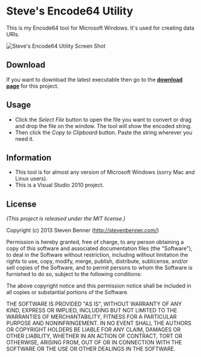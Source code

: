 # Steve's Encode64 Utility

This is my Encode64 tool for Microsoft Windows. It's used for creating data URIs.

![Steve's Encode64 Utility Screen Shot](http://static.stevenbenner.name/wp-content/uploads/steves-encode64-utility.png)

## Download

If you want to download the latest executable then go to the **[download page](https://github.com/stevenbenner/steves-encode64-utility/downloads)** for this project.

## Usage

* Click the *Select File* button to open the file you want to convert or drag and drop the file on the window. The tool will show the encoded string.
* Then click the *Copy to Clipboard* button. Paste the string wherever you need it.

## Information

* This tool is for almost any version of Microsoft Windows (sorry Mac and Linux users).
* This is a Visual Studio 2010 project.

## License

*(This project is released under the MIT license.)*

Copyright (c) 2013 Steven Benner (http://stevenbenner.com/)

Permission is hereby granted, free of charge, to any person obtaining a copy of this software and associated documentation files (the "Software"), to deal in the Software without restriction, including without limitation the rights to use, copy, modify, merge, publish, distribute, sublicense, and/or sell copies of the Software, and to permit persons to whom the Software is furnished to do so, subject to the following conditions:

The above copyright notice and this permission notice shall be included in all copies or substantial portions of the Software.

THE SOFTWARE IS PROVIDED "AS IS", WITHOUT WARRANTY OF ANY KIND, EXPRESS OR IMPLIED, INCLUDING BUT NOT LIMITED TO THE WARRANTIES OF MERCHANTABILITY, FITNESS FOR A PARTICULAR PURPOSE AND NONINFRINGEMENT. IN NO EVENT SHALL THE AUTHORS OR COPYRIGHT HOLDERS BE LIABLE FOR ANY CLAIM, DAMAGES OR OTHER LIABILITY, WHETHER IN AN ACTION OF CONTRACT, TORT OR OTHERWISE, ARISING FROM, OUT OF OR IN CONNECTION WITH THE SOFTWARE OR THE USE OR OTHER DEALINGS IN THE SOFTWARE.
